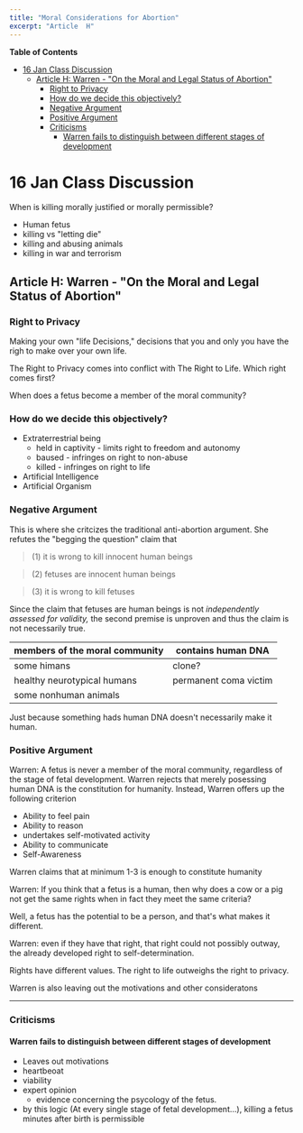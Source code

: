 ```yaml
---
title: "Moral Considerations for Abortion"
excerpt: "Article  H"
---
```


<!-- markdown-toc start - Don't edit this section. Run M-x markdown-toc-refresh-toc -->
**Table of Contents**

- [16 Jan Class Discussion](#16-jan-class-discussion)
    - [Article H: Warren - "On the Moral and Legal Status of Abortion"](#article-h-warren---on-the-moral-and-legal-status-of-abortion)
        - [Right to Privacy](#right-to-privacy)
        - [How do we decide this objectively?](#how-do-we-decide-this-objectively)
        - [Negative Argument](#negative-argument)
        - [Positive Argument](#positive-argument)
        - [Criticisms](#criticisms)
            - [Warren fails to distinguish between different stages of development](#warren-fails-to-distinguish-between-different-stages-of-development)

<!-- markdown-toc end -->


# 16 Jan Class Discussion

When is killing morally justified or morally permissible?

* Human fetus
* killing vs "letting die"
* killing and abusing animals
* killing in war and terrorism

## Article H: Warren - "On the Moral and Legal Status of Abortion"

### Right to Privacy
Making your own "life Decisions," decisions that you and only you have the righ to make over your own life.

The Right to Privacy comes into conflict with The Right to Life. Which right comes first?

When does a fetus become a member of the moral community?



### How do we decide this objectively?

* Extraterrestrial being
    * held in captivity - limits right to freedom and autonomy
    * baused - infringes on right to non-abuse
    * killed - infringes on right to life
* Artificial Intelligence
* Artificial Organism

### Negative Argument

This is where she critcizes the traditional anti-abortion argument.
She refutes the "begging the question" claim that

> (1) it is wrong to kill innocent human beings

> (2) fetuses are innocent human beings

> (3) it is wrong to kill fetuses

Since the claim that fetuses are human beings is not *independently assessed for validity,* the second premise is unproven and thus the claim is not necessarily true.

| members of the moral community | contains human DNA    |
|--------------------------------|-----------------------|
| some himans                    | clone?                |
| healthy neurotypical humans    | permanent coma victim |
| some nonhuman animals          |                       |

Just because something hads human DNA doesn't necessarily make it human.

### Positive Argument

Warren: A fetus is never a member of the moral community, regardless of the stage of fetal development. Warren rejects that merely posessing human DNA is the constitution for humanity. Instead, Warren offers up the following criterion

* Ability to feel pain
* Ability to reason
* undertakes self-motivated activity
* Ability to communicate
* Self-Awareness

Warren claims that at minimum 
1-3 is enough to constitute humanity

Warren: If you think that a fetus is a human, then why does a cow or a pig not get the same rights when in fact they meet the same criteria?

Well, a fetus has the potential to be a person, and that's what makes it different.

Warren: even if they have that right, that right could not possibly outway, the already developed right to self-determination.

Rights have different values. The right to life outweighs the right to privacy.

Warren is also leaving out the motivations and other consideratons

-----

### Criticisms

#### Warren fails to distinguish between different stages of development

* Leaves out motivations
* heartbeoat
* viability
* expert opinion
    * evidence concerning the psycology of the fetus.
* by this logic (At every single stage of fetal development...), killing a fetus minutes after birth is permissible
